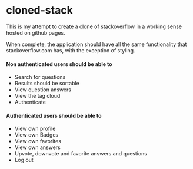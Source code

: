 cloned-stack
============

This is my attempt to create a clone of stackoverflow in a working sense hosted on github pages.

When complete, the application should have all the same functionality that stackoverflow.com has, with the exception of styling.

#### Non authenticated users should be able to
* Search for questions
* Results should be sortable
* View question answers
* View the tag cloud
* Authenticate

#### Authenticated users should be able to
* View own profile
* View own Badges
* View own favorites
* View own answers
* Upvote, downvote and favorite answers and questions
* Log out

<!-- Technical Requirements
* Application must be hosted on github pages (https://pages.github.com) with access to source code
* You may use any web front-end technology
* You may use any architecture and design patterns
* The user interface must have the look and feel of a Blizzard web site
* Provide justification for your choices with your submission -->
